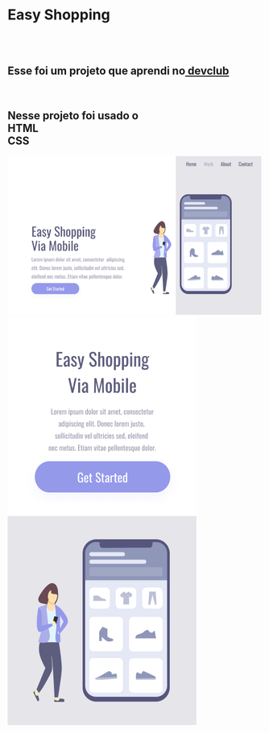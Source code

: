 <h1>Easy Shopping</h1>
<br>
<br>
<h2> Esse foi um projeto que aprendi no<a href="https://rodolfomori.com.br/devclub"> devclub</a> </h2>
<br>

<h2>Nesse projeto foi usado o <br>HTML <br> CSS</h2>
<img src="https://github.com/Jose-Wernerson/easy-shopping/blob/main/img/Rectangle.png?raw=true">
<img src="https://github.com/Jose-Wernerson/easy-shopping/blob/main/img/Shopping%20via%20Mobile%20-%20mobile.png?raw=true">
